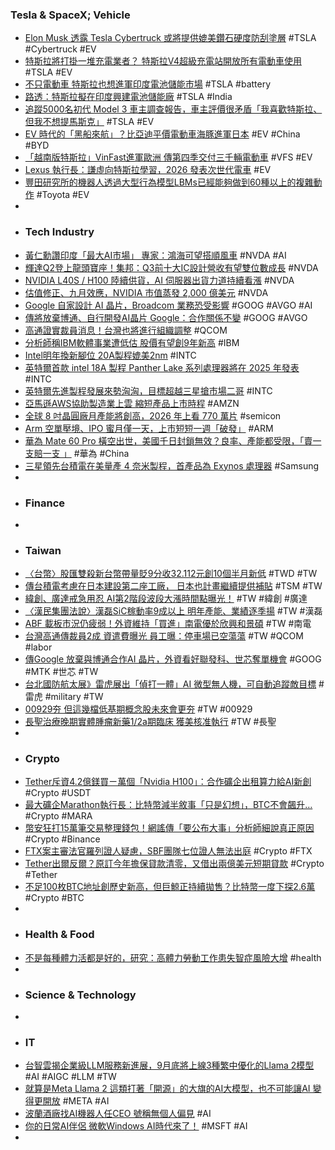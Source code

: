 ### Tesla & SpaceX; Vehicle
- [Elon Musk 透露 Tesla Cybertruck 或將提供媲美鑽石硬度防刮塗層](https://hypebeast.com/zh/2023/9/elon-musk-tesla-cybertruck) #TSLA #Cybertruck #EV
- [特斯拉將打掛一堆充電業者？ 特斯拉V4超級充電站開放所有電動車使用](https://tw.sports.yahoo.com/news/特斯拉將打掛-堆充電業者-特斯拉v4超級充電站開放所有電動車使用-161715821.html) #TSLA #EV
- [不只電動車 特斯拉也想進軍印度電池儲能市場](https://udn.com/news/story/6811/7457646) #TSLA #battery
- [路透：特斯拉擬在印度興建電池儲能廠](https://news.cnyes.com/news/id/5330835) #TSLA #India
- [追蹤5000名初代 Model 3 車主調查報告，車主評價很矛盾「我喜歡特斯拉、但我不想提馬斯克」](https://www.techbang.com/posts/109420-the-tesla-survey-which-tracked-5000-car-owners-for-five-years) #TSLA #EV
- [EV 時代的「黑船來航」？比亞迪平價電動車海豚進軍日本](https://technews.tw/2023/09/21/byd-dolphin-launch-japan/) #EV #China #BYD
- [「越南版特斯拉」VinFast進軍歐洲 傳第四季交付三千輛電動車](https://news.cnyes.com/news/id/5330741) #VFS #EV
- [Lexus 執行長：謙虛向特斯拉學習，2026 發表次世代電車](https://technews.tw/2023/09/22/lexus-humbly-look-tesla/) #EV
- [豐田研究所的機器人透過大型行為模型LBMs已經能夠做到60種以上的複雜動作](https://www.kocpc.com.tw/archives/511728) #Toyota #EV
-
- ### Tech Industry
- [黃仁勳讚印度「最大AI市場」 專家：鴻海可望搭順風車](https://tw.news.yahoo.com/黃仁勳讚印度-最大ai市場-專家-鴻海可望搭順風車-055300368.html) #NVDA #AI
- [輝達Q2登上龍頭寶座！集邦：Q3前十大IC設計營收有望雙位數成長](https://news.ustv.com.tw/newsdetail/20230921A001030) #NVDA
- [NVIDIA L40S / H100 陸續供貨，AI 伺服器出貨力道持續看漲](https://technews.tw/2023/09/22/ai-server-shipping-strength/) #NVDA
- [估值修正、九月效應，NVIDIA 市值蒸發 2,000 億美元](https://finance.technews.tw/2023/09/22/nvidia-market-value-evaporates/) #NVDA
- [Google 自家設計 AI 晶片，Broadcom 業務恐受影響](https://statementdog.com/news/1776) #GOOG #AVGO #AI
- [傳將放棄博通、自行開發AI晶片 Google：合作關係不變](https://m.cnyes.com/news/id/5330887) #GOOG #AVGO
- [高通證實裁員消息！台灣也將進行組織調整](https://technews.tw/2023/09/22/qualcomm-taiwan-layoff/) #QCOM
- [分析師稱IBM軟體事業遭低估 股價有望創9年新高](https://news.cnyes.com/news/id/5330396) #IBM
- [Intel明年換新腳位 20A製程媲美2nm](https://news.xfastest.com/intel/132241/intel-arrow-lake-lga-1851/) #INTC
- [英特爾首款 intel 18A 製程 Panther Lake 系列處理器將在 2025 年發表](https://technews.tw/2023/09/22/panther-lake-series-to-be-released-in-2025/) #INTC
- [英特爾先進製程發展來勢洶洶，目標超越三星搶市場二哥](https://technews.tw/2023/09/22/intels-advanced-process-development-is-coming-fiercely-aiming-to-surpass-samsung/) #INTC
- [亞馬遜AWS協助製造業上雲 縮短產品上市時程](https://news.cnyes.com/news/id/5330687) #AMZN
- [全球 8 吋晶圓廠月產能將創高，2026 年上看 770 萬片](https://technews.tw/2023/09/21/global-8-inch-wafer-production-capacity-will-reach-a-record-high/) #semicon
- [Arm 空單壓境、IPO 蜜月僅一天，上市短短一週「破發」](https://finance.technews.tw/2023/09/22/arm-holdings-shares-extend-declines/) #ARM
- [華為 Mate 60 Pro 橫空出世，美國千日封鎖無效？良率、產能都受限，「賣一支賠一支 」](https://technews.tw/2023/09/22/does-huawei-mate-60-pro-really-break-the-us-ban/) #華為 #China
- [三星領先台積電在美量產 4 奈米製程，首產品為 Exynos 處理器](https://technews.tw/2023/09/21/samsung-will-lead-tsmc-in-mass-production-of-4nm-process-in-the-united-states/) #Samsung
-
- ### Finance
-
- ### Taiwan
- [〈台幣〉股匯雙殺新台幣帶量貶9分收32.112元創10個半月新低](https://news.cnyes.com/news/id/5330724) #TWD #TW
- [傳台積電考慮在日本建設第二座工廠， 日本也計畫繼續提供補貼](https://www.techbang.com/posts/109791-it-is-reported-that-tsmc-is-considering-building-a-second) #TSM #TW
- [緯創、廣達戒急用忍 AI第2階段波段大漲時間點曝光！](https://news.cnyes.com/news/id/5331150) #TW #緯創 #廣達
- [〈漢民集團法說〉漢磊SiC稼動率9成以上 明年產能、業績逐季揚](https://news.cnyes.com/news/id/5330666) #TW #漢磊
- [ABF 載板市況仍疲弱！外資維持「買進」南電優於欣興和景碩](https://finance.technews.tw/2023/09/22/abf-pricing/) #TW #南電
- [台灣高通傳裁員2成 資遣費曝光 員工曝：停車場已空蕩蕩](https://www.ctee.com.tw/news/20230921701053-430502) #TW #QCOM #labor
- [傳Google 放棄與博通合作AI 晶片，外資看好聯發科、世芯奪單機會](https://technews.tw/2023/09/22/google-tpu-mediatek-alchip/) #GOOG #MTK #世芯 #TW
- [台北國防航太展》雷虎展出「偵打一體」AI 微型無人機，可自動追蹤敵目標](https://technews.tw/2023/09/19/thunder-tiger-unveiled-new-tm450-hornet-ai-drones/) #雷虎 #military #TW
- [00929夯 但這幾檔低基期概念股未來會更夯](https://news.cnyes.com/news/id/5331272) #TW #00929
- [長聖治療晚期實體腫瘤新藥1/2a期臨床 獲美核准執行](https://m.cnyes.com/news/id/5330626) #TW #長聖
-
- ### Crypto
- [Tether斥資4.2億鎂買ㄧ萬個「Nvidia H100」：合作礦企出租算力給AI新創](https://www.blocktempo.com/tether-buys-10000-nvidia-h100-gpus/) #Crypto #USDT
- [最大礦企Marathon執行長：比特幣減半敘事「只是幻想」，BTC不會飆升…](https://www.blocktempo.com/mara-ceo-says-bitcoin-halving-narrative-is-a-fantasy/) #Crypto #MARA
- [幣安狂打15萬筆交易整理錢包！網謠傳「要公布大事」分析師細說真正原因](https://www.blocktempo.com/binance-executes-150k-transactions-consumes-530-eth-analyst-reveals-the-true-reason-behind-it/) #Crypto #Binance
- [FTX案主審法官羅列證人疑慮，SBF團隊七位證人無法出庭](https://abmedia.io/judge-blocks-sbf-proposed-witnesses) #Crypto #FTX
- [Tether出爾反爾？原訂今年擔保貸款清零，又借出兩億美元短期貸款](https://abmedia.io/tether-to-lend-stablecoins-again) #Crypto #Tether
- [不足100枚BTC地址創歷史新高，但巨鯨正持續拋售？比特幣一度下探2.6萬](https://www.blocktempo.com/bitcoin-none-whale-new-high-and-whale-supply-become-new-low/) #Crypto #BTC
-
- ### Health & Food
- [不是每種體力活都是好的，研究：高體力勞動工作患失智症風險大增](https://technews.tw/2023/09/21/physically-demanding-job-related-to-dementia/) #health
-
- ### Science & Technology
-
- ### IT
- [台智雲揭企業級LLM服務新進展，9月底將上線3種繁中優化的Llama 2模型](https://www.ithome.com.tw/news/158874) #AI #AIGC #LLM #TW
- [就算是Meta Llama 2 這類打著「開源」的大旗的AI大模型，也不可能讓AI 變得更開放](https://www.techbang.com/posts/109158-ai-large-scale-language-models-under-the-banner-of-open) #META #AI
- [波蘭酒廠找AI機器人任CEO 號稱無個人偏見](https://news.pts.org.tw/article/658043) #AI
- [你的日常AI伴侶 微軟Windows AI時代來了！](https://amp-news.cnyes.com/news/id/5330927) #MSFT #AI
-
